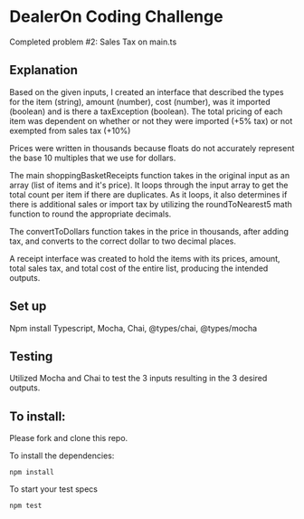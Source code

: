 # DealerOn Coding Challenge

Completed problem #2: Sales Tax on main.ts

## Explanation 
Based on the given inputs, I created an interface that described the types for the item (string), amount (number), cost (number), was it imported (boolean) and is there a taxException (boolean). The total pricing of each item was dependent on whether or not they were imported (+5% tax) or not exempted from sales tax (+10%)

Prices were written in thousands because floats do not accurately represent the base 10 multiples that we use for dollars. 

The main shoppingBasketReceipts function takes in the original input as an array (list of items and it's price). It loops through the input array to get the total count per item if there are duplicates. As it loops, it also determines if there is additional sales or import tax by utilizing the roundToNearest5 math function to round the appropriate decimals. 

The convertToDollars function takes in the price in thousands, after adding tax, and converts to the correct dollar to two decimal places. 

A receipt interface was created to hold the items with its prices, amount, total sales tax, and total cost of the entire list, producing the intended outputs.


## Set up
Npm install Typescript, Mocha, Chai, @types/chai, @types/mocha 

## Testing
Utilized Mocha and Chai to test the 3 inputs resulting in the 3 desired outputs. 

## To install:

Please fork and clone this repo.

To install the dependencies:

```
npm install
```

To start your test specs 

```
npm test
```
